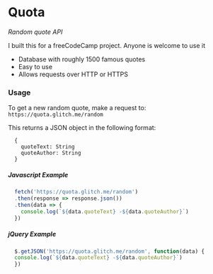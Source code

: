 Quota
=========================
_Random quote API_

I built this for a freeCodeCamp project. Anyone is welcome to use it

- Database with roughly 1500 famous quotes
- Easy to use
- Allows requests over HTTP or HTTPS

### Usage
To get a new random quote, make a request to:
`https://quota.glitch.me/random`

This returns a JSON object in the following format:
```
  {
    quoteText: String
    quoteAuthor: String
  }
```


##### Javascript Example

```js
  fetch('https://quota.glitch.me/random')
  .then(response => response.json())
  .then(data => {
    console.log(`${data.quoteText} -${data.quoteAuthor}`)
  })
```

##### jQuery Example

```js
  $.getJSON('https://quota.glitch.me/random', function(data) {
  console.log(`${data.quoteText} -${data.quoteAuthor}`)
  })
```
